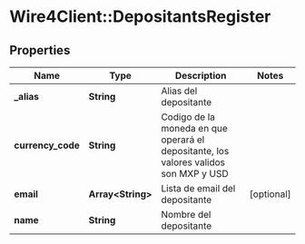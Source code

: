 # Wire4Client::DepositantsRegister

## Properties
Name | Type | Description | Notes
------------ | ------------- | ------------- | -------------
**_alias** | **String** | Alias del depositante | 
**currency_code** | **String** | Codigo de la moneda en que operará el depositante, los valores validos son MXP y USD | 
**email** | **Array&lt;String&gt;** | Lista de email del depositante | [optional] 
**name** | **String** | Nombre del depositante | 


